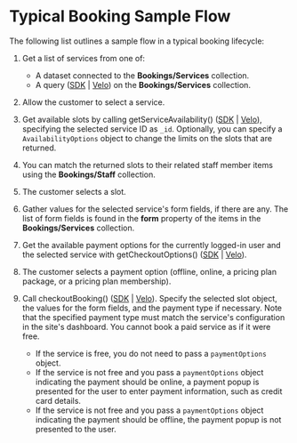 # Typical Booking Sample Flow

The following list outlines a sample flow in a typical booking lifecycle:

1. Get a list of services from one of:
   + A dataset connected to the **Bookings/Services** collection.
   + A query ([SDK](https://dev.wix.com/docs/sdk/backend-modules/data/items/query) | [Velo](https://dev.wix.com/docs/velo/apis/wix-data/query)) on the **Bookings/Services** collection.
1. Allow the customer to select a service.
1. Get available slots by calling getServiceAvailability() ([SDK](https://dev.wix.com/docs/sdk/frontend-modules/bookings/get-service-availability) | [Velo](https://dev.wix.com/docs/velo/apis/wix-bookings-frontend/get-service-availability)),
   specifying the selected service ID as `_id`. Optionally, you can specify a
   `AvailabilityOptions` object to change the limits on the slots that are
   returned.
1. You can match the returned slots to their related staff member items using
   the **Bookings/Staff** collection.
1. The customer selects a slot.
1. Gather values for the selected service's form fields, if there are any.
   The list of form fields is found in the **form** property of the items
   in the **Bookings/Services** collection.
1. Get the available payment options for the currently logged-in user and
   the selected service with
   getCheckoutOptions() ([SDK](https://dev.wix.com/docs/sdk/frontend-modules/bookings/get-checkout-options) | [Velo](https://dev.wix.com/docs/velo/apis/wix-bookings-frontend/get-checkout-options)).
1. The customer selects a payment option (offline, online, a pricing plan package, or a
   pricing plan membership).
1. Call checkoutBooking() ([SDK](https://dev.wix.com/docs/sdk/frontend-modules/bookings/checkout-booking) | [Velo](https://dev.wix.com/docs/velo/apis/wix-bookings-frontend/checkout-booking)).
   Specify the selected slot object, the values for the form fields, and the payment type
   if necessary. Note that the specified payment type must match the service's
   configuration in the site's dashboard. You cannot book a paid service
   as if it were free.
  
   + If the service is free, you do not need to pass a `paymentOptions`
     object.
   + If the service is not free and you pass a `paymentOptions`
     object indicating the payment should be online, a payment popup is presented
     for the user to enter payment information, such as credit card details.
   + If the service is not free and you pass a `paymentOptions`
     object indicating the payment should be offline, the payment popup is not
     presented to the user.
